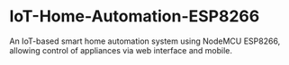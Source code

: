 # IoT-Home-Automation-ESP8266
An IoT-based smart home automation system using NodeMCU ESP8266, allowing control of appliances via web interface and mobile.
